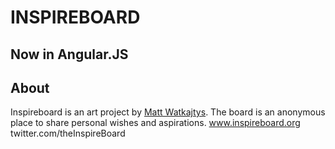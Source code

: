 INSPIREBOARD
========
Now in Angular.JS
------

About
------

Inspireboard is an art project by [Matt Watkajtys](https://github.com/watkajtys). The board is an anonymous place to share personal wishes and aspirations.
www.inspireboard.org
twitter.com/theInspireBoard




